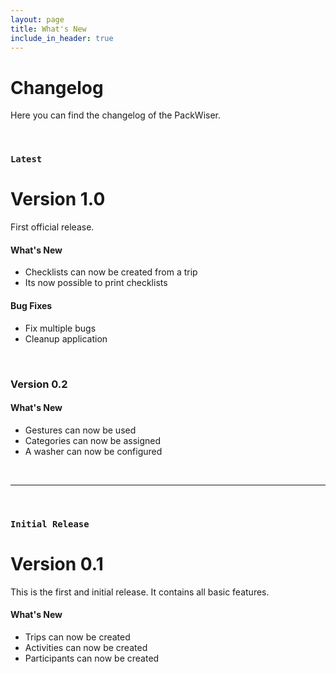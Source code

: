 ```yaml
---
layout: page
title: What's New
include_in_header: true
---
```


# Changelog
Here you can find the changelog of the PackWiser.

<br>

### `Latest`
# **Version 1.0**
First official release.

#### What's New
- Checklists can now be created from a trip
- Its now possible to print checklists

#### Bug Fixes
- Fix multiple bugs
- Cleanup application

<br>

### **Version 0.2**
#### What's New
- Gestures can now be used
- Categories can now be assigned
- A washer can now be configured

<br>

________
<br>

### `Initial Release`
# **Version 0.1**
This is the first and initial release. It contains all basic features.

#### What's New
- Trips can now be created
- Activities can now be created
- Participants can now be created

<br>